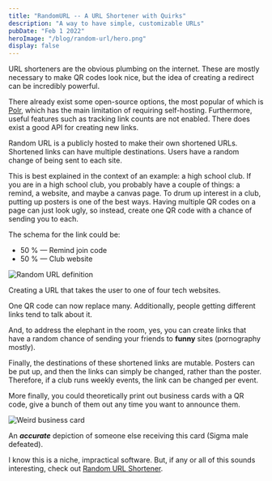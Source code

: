 ```yaml
---
title: "RandomURL -- A URL Shortener with Quirks"
description: "A way to have simple, customizable URLs"
pubDate: "Feb 1 2022"
heroImage: "/blog/random-url/hero.png"
display: false
---
```


URL shorteners are the obvious plumbing on the internet. These are mostly necessary to make QR codes look nice, but the idea of creating a redirect can be incredibly powerful.

There already exist some open-source options, the most popular of which is [Polr](https://polrproject.org/), which has the main limitation of requiring self-hosting. Furthermore, useful features such as tracking link counts are not enabled. There does exist a good API for creating new links.

Random URL is a publicly hosted to make their own shortened URLs. Shortened links can have multiple destinations. Users have a random change of being sent to each site.

This is best explained in the context of an example: a high school club. If you are in a high school club, you probably have a couple of things: a remind, a website, and maybe a canvas page. To drum up interest in a club, putting up posters is one of the best ways. Having multiple QR codes on a page can just look ugly, so instead, create one QR code with a chance of sending you to each.

The schema for the link could be:

-   50 % — Remind join code
-   50 % — Club website

![Random URL definition](/blog/random-url/destinations.png)

Creating a URL that takes the user to one of four tech websites.

One QR code can now replace many. Additionally, people getting different links tend to talk about it.

And, to address the elephant in the room, yes, you can create links that have a random chance of sending your friends to **funny** sites (pornography mostly).

Finally, the destinations of these shortened links are mutable. Posters can be put up, and then the links can simply be changed, rather than the poster. Therefore, if a club runs weekly events, the link can be changed per event.

More finally, you could theoretically print out business cards with a QR code, give a bunch of them out any time you want to announce them.

![Weird business card](/blog/random-url/card.png  )

An **_accurate_** depiction of someone else receiving this card (Sigma male defeated).

I know this is a niche, impractical software. But, if any or all of this sounds interesting, check out [Random URL Shortener](https://random-url-generator.herokuapp.com/).